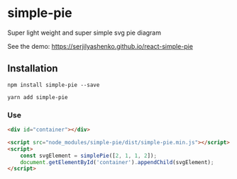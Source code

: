 # simple-pie

Super light weight and super simple svg pie diagram

See the demo: https://serjilyashenko.github.io/react-simple-pie

## Installation

```shell
npm install simple-pie --save

yarn add simple-pie
```

### Use

```html
<div id="container"></div>

<script src="node_modules/simple-pie/dist/simple-pie.min.js"></script>
<script>
    const svgElement = simplePie([2, 1, 1, 2]);
    document.getElementById('container').appendChild(svgElement);
</script>
```

